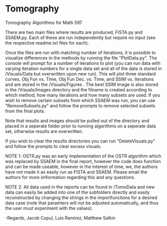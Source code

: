 # Tomography
Tomography Algorithms for Math 597


There are two main files where results are produced, FISTA.py and SSAEM.py.
Each of these are run independently but require no input (see the respective readme.txt files for each).

Once the files are run with matching number of iterations, it is possible to visualize differences in the methods by running the file "PlotData.py". The console will prompt for a number of iterations to plot (you can run data with varying iteration numbers for a single data set and all of the data is stored in /Visuals/Data but overwritten upon new run). This will plot three standard curves, Obj Fun vs. Time, Obj Fun Dec. vs. Time, and SSIM vs. Iterations and are stored in the /Visuals/Figures . The best SSIM image is also stored in the /Visuals/Images directory and the filname is created according to which method, how many iterations and how many subsets are used. If you wish to remove certain subsets from which SSAEM was run, you can use "RemoveSubsets.py" and follow the prompts to remove selected subsets from the final plots.

Note that results and images should be pulled out of the directory and placed in a seperate folder prior to running algorithms on a seperate data set, otherwise results are overwritten. 

If you wish to clear the results directories you can run "DeleteVisuals.py" and follow the prompts to clear excess visuals.

NOTE 1: OSTR.py was an early implementation of the OSTR algorithm which was replaced by SSAEM in the final report, however the code does function and can be made useable, however in the interest of time, we, the authors have not made it as easily run as FISTA and SSAEM. Please email the authors for more imformation regarding this and any questions.

NOTE 2: All data used in the reports can be found in /TomoData and new data can easily be added into one of the subfolders directly and easily reconstructed by changing the strings in the importfunctions for a desired data case (note that paramters will not be adjusted automatically, and thus the user must experiment with the values).

-Regards,
Jacob Cupul, Luis Ramirez, Matthew Salkin
